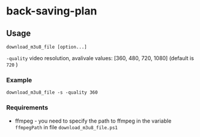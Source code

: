 # back-saving-plan

## Usage

    download_m3u8_file [option...]

`-quality` video resolution, avalivale values: [360, 480, 720, 1080] (default is `720` ) 

### Example

`download_m3u8_file -s -quality 360`

### Requirements

- ffmpeg - you need to specify the path to ffmpeg in the variable `ffmpegPath` in file `download_m3u8_file.ps1`

